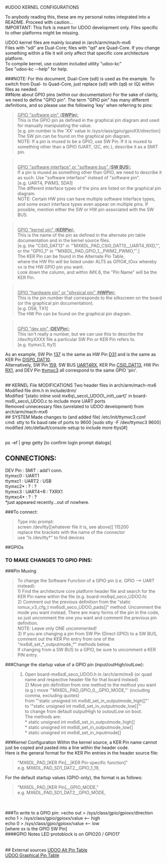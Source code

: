 #UDOO KERNEL CONFIGURATIONS

To anybody reading this, these are my personal notes integrated into a README. Proceed with caution...
<br>IMPORTANT: This fork is meant for UDOO development only. Files specific to other platforms might be missing.

UDOO kernel files are mainly located in /arch/arm/mach-mx6
<br>Files with "sdl" are Dual-Core; files with "qd" are Quad-Core. If you change something within a file it will only affect that specific core architecture platform.
<br>To compile kernel, use custom included utility "udoo-kc"
<br>See "udoo-kc --help" for help.
<br>

###NOTE: For this document, Dual-Core (sdl) is used as the example. To switch from Dual- to Quad-Core, just replace (sdl) with (qd) or (Q) within files as needed.
<br>
##Note about GPIO pins (within our documentation)
For the sake of clarity, we need to define "GPIO pin".
The term "GPIO pin" has many different definitions, and so please use the following 'key' when referring to pins:
><u>GPIO "software pin" (<b>SWPin</b>):</u>
<br>This is the GPIO pin as defined in the graphical pin diagram and used for manually manipulating the value.
<br>[e.g. pin number is the 'XX' value in /sys/class/gpio/gpioXX/direction]
<br>The SW pin can be found on the graphical pin diagram.
<br>NOTE: If a pin is muxed to be a GPIO, use SW Pin. If it is muxed to something other than a GPIO (UART, I2C, etc.), describe it as a SMIT pin.

><br><u>GPIO "software interface" or "software bus" (<b>SW BUS</b>):</u>
<br>If a pin is muxed as something other than GPIO, we need to describe it as such. Use "software interface" instead of "software pin".
<br>[e.g. UART4, PWM3, SDA1]
<br>The different interface types of the pins are listed on the graphical pin diagram. 
<br>NOTE: Certain HW pins can have multiple software interface types, and some exact interface types even appear on multiple pins. If possible, mention either the SW or HW pin associated with the SW BUS. 


><br><u>GPIO "kernel pin" (<b>KERPin</b>):</u>
<br>This is the name of the pin as defined in the alternate pin table documentation and in the kernel source files. 
<br>[e.g. the "CSI0\_DAT13" in '"MX6DL\_PAD\_CSI0\_DAT13\_\_UART4\_RXD,"', or the "GPIO\_1" in '"MX6DL\_PAD\_GPIO\_1\_\_PWM2\_PWMO,"'.]
<br>The KER Pin can be found in the Alternate Pin Table, <br>where the HW Pin will be listed under ALT5 as GPIO#\_IOxx whereby xx is the HW GPIO pin you want. <br>Look down the column, and within iMX.6, the "Pin Name" will be the KER Pin.

><br><u>GPIO "hardware pin" or "physical pin" (<b>HWPin</b>):</u>
<br>This is the pin number that corresponds to the silkscreen on the board (or the graphical pin documentation). 
<br>[e.g. D58, TX1]
<br>The HW Pin can be found on the graphical pin diagram.

><br><u>GPIO "dev pin" (<b>DEVPin</b>):</u>
<br>This isn't really a number, but we can use this to describe the /dev/ttyXXXX file a particular SW Pin or KER Pin refers to. 
<br>[e.g. ttymxc3, tty1]



As an example, SW Pin <u>137</u> is the same as HW Pin <u>D31</u> and is the same as KER Pin <u>DISP0\_DAT10</u>.
<br>Alternatively, SW Pin <u>159</u>, SW BUS <u>UART4RX</u>, KER Pin <u>CSI0\_DAT13</u>, HW Pin <u>RX1</u>, and DEV Pin <u>ttymxc3</u> all correspond to the same GPIO 'pin'.


<br>
## KERNEL File MODIFICATIONS
Two header files in arch/arm/mach-mx6
<br>Modified file drm.h in include/drm/
<br>Modified '[static inline void mx6q\_seco\_UDOO\_init\_uart]' in board-mx6\_seco\_UDOO.c to include more UART ports
<br>Removed unnecessary files (unrelated to UDOO development) from arch/arm/mach-mx6

<br>
## SYSTEM
Made changes to (and added file) /etc/init/ttymxc3.conf
<br>cmd: stty to fix baud rate of ports to 9600 [sudo stty -F /dev/ttymxc3 9600]
<br>modified /etc/default/console-setup to include more ttys[#]


<br>ps -ef | grep getty [to confirm login prompt dialogs]



## CONNECTIONS:
DEV Pin : SMIT : add'l conn.
<br>ttymxc0 : UART1
<br>ttymxc1 : UART2 : USB
<br>ttymxc2* : ? : ?
<br>ttymxc3 : UART4+R : TXRX1
<br>ttymxc4* : ? : ?
<br>*just appeared recently...out of nowhere.

###To connect: 
>Type into prompt:<br>screen /dev/tty[[whatever file it is, see above]] 115200
<br>replace the brackets with the name of the connector
<br>use "ls /dev/tty*" to find devices


##GPIOs
### TO MAKE CHANGES TO GPIO PINS:

###Pin Muxing
>To change the Software Function of a GPIO pin (i.e. GPIO —> UART instead):
<br>1) Find the architecture core platform header file and search for the KER Pin name within the file (e.g. board-mx6qd\_seco\_UDOO.h)
<br>2) Comment out the previous definition from the "static iomux\_v3\_cfg\_t mx6sdl\_seco\_UDOO\_pads[]" method. Uncomment the mode you want instead. There are many forms of the pin in the code, so just uncomment the one you want and comment the previous pin definition.<br>NOTE: Leave only ONE uncommented!
<br>3) If you are changing a pin from SW Pin (Direct GPIO) to a SW BUS, comment out the KER Pin entry from one of the "mx6dl\_set\_\*\_outputmode\_\*" methods below.
<br>If changing from a SW BUS to a GPIO, be sure to uncomment a KER PIN entry.

###Change the startup value of a GPIO pin (input/outHigh/outLow):
>1) Open board-mx6sdl\_seco\_UDOO.h in /arch/arm/mx6 (or quad name and respective header file for that board instead)
<br>2) Move pin definition from one method to the method you want
<br>(e.g.) move '"MX6DL\_PAD\_GPIO\_0\_\_GPIO\_MODE,"' (including comma, excluding quotes) 
<br>from '"static unsigned int mx6dl\_set\_in\_outputmode\_high[]"'
<br>to '"static unsigned int mx6dl\_set\_in\_outputmode\_low[]"'
<br>to change from default outputHigh to outoutLow on boot.
<br>The methods are: 
<br>*	static unsigned int mx6dl\_set\_in\_outputmode\_high[]
<br>*	static unsigned int mx6dl\_set\_in\_outputmode\_low[]
<br>*	static unsigned int mx6dl\_set\_in\_inputmode[]

###Kernel Configuration
Within the kernel source, a KER Pin name cannot just be copied and pasted into a line within the header code. 
<br>Here is the general format for the KER Pin entries in the header source file:
>"MX6DL\_PAD\_[KER Pin]\_\_[KER Pin-specific function]"
<br>e.g. MX6DL\_PAD\_SD1\_DAT2\_\_GPIO\_1\_19,

For the default startup values (GPIO-only), the format is as follows:
>"MX6DL\_PAD\_[KER Pin]\_\_GPIO\_MODE,"
<br>e.g. MX6DL\_PAD\_SD1\_DAT2\_\_GPIO\_MODE, 
<br>


<br>
###To write to a GPIO pin:
>echo out > /sys/class/gpio/gpioxx/direction
<br>echo 1 > /sys/class/gpio/gpioxx/value <-- high
<br>echo 0 > /sys/class/gpio/gpioxx/value <-- low
<br>[where xx is the GPIO SW Pin]

<br>
####GPIO Notes
LED protoblock is on GPIO20 / GPIO17
<br><br>


<br>
## External sources
<a href="http://udoo.org/download/files/pinout/UDOO_pinout_alternate_table.pdf">UDOO Alt Pin Table</a>
<br><a href="http://udoo.org/download/files/pinout/Udoo_pinout_diagram.pdf">UDOO Graphical Pin Table</a>
